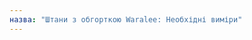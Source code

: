 ```yaml
---
назва: "Штани з обгорткою Waralee: Необхідні виміри"
---
```


<PatternMeasurements pattern='waralee' />
